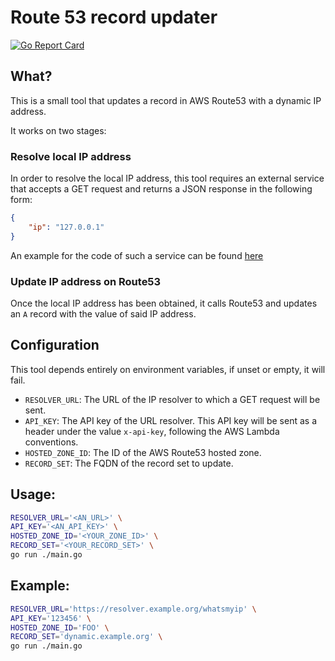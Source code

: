 # Route 53 record updater

[![Go Report Card](https://goreportcard.com/badge/github.com/fsaravia/route-53-updater)](https://goreportcard.com/report/github.com/fsaravia/route-53-updater)

## What?

This is a small tool that updates a record in AWS Route53 with a dynamic IP address.

It works on two stages:

### Resolve local IP address

In order to resolve the local IP address, this tool requires an external service that accepts a GET request and returns a JSON response in the following form:

```json
{
	"ip": "127.0.0.1"
}
```

An example for the code of such a service can be found [here](https://gist.github.com/fsaravia/13f4b94d5a370b1198f8474422c8b862)

### Update IP address on Route53

Once the local IP address has been obtained, it calls Route53 and updates an `A` record with the value of said IP address.

## Configuration

This tool depends entirely on environment variables, if unset or empty, it will fail.

* `RESOLVER_URL`: The URL of the IP resolver to which a GET request will be sent.
* `API_KEY`: The API key of the URL resolver. This API key will be sent as a header under the value `x-api-key`, following the AWS Lambda conventions.
* `HOSTED_ZONE_ID`: The ID of the AWS Route53 hosted zone.
* `RECORD_SET`: The FQDN of the record set to update.

## Usage:

```bash
RESOLVER_URL='<AN_URL>' \
API_KEY='<AN_API_KEY>' \
HOSTED_ZONE_ID='<YOUR_ZONE_ID>' \
RECORD_SET='<YOUR_RECORD_SET>' \
go run ./main.go
```

## Example:

```bash
RESOLVER_URL='https://resolver.example.org/whatsmyip' \
API_KEY='123456' \
HOSTED_ZONE_ID='FOO' \
RECORD_SET='dynamic.example.org' \
go run ./main.go
```
